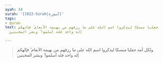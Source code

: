 ```yaml
---
ayah: 34
surah: '[[022-Surah|سورة]]'
tags:
- quran
text: ولكل أمة جعلنا منسكا ليذكروا اسم الله على ما رزقهم من بهيمة الأنعام ۗ فإلهكم
  إله واحد فله أسلموا ۗ وبشر المخبتين

---
```

> ولكل أمة جعلنا منسكا ليذكروا اسم الله على ما رزقهم من بهيمة الأنعام ۗ فإلهكم إله واحد فله أسلموا ۗ وبشر المخبتين
